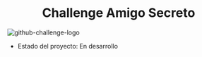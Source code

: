 <h1 align="center">Challenge Amigo Secreto</h1>

![github-challenge-logo](https://github.com/user-attachments/assets/15c518fb-7806-4e13-a646-9a14e3545b78)


- Estado del proyecto: En desarrollo

